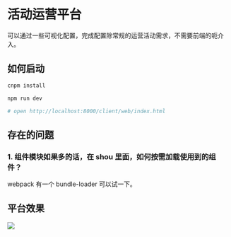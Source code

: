 # 活动运营平台

可以通过一些可视化配置，完成配置除常规的运营活动需求，不需要前端的呃介入。

## 如何启动

```bash
cnpm install

npm run dev

# open http://localhost:8000/client/web/index.html
```

## 存在的问题

### 1. 组件模块如果多的话，在 shou 里面，如何按需加载使用到的组件？

webpack 有一个 bundle-loader 可以试一下。

## 平台效果

![](http://ww4.sinaimg.cn/large/006tNc79ly1g51ougcdfcj31je0u0tem.jpg)
